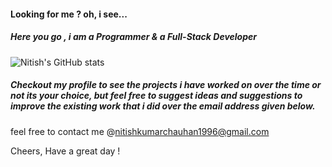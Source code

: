 #### Looking for me ? oh, i see...
##### Here you go , i am a Programmer & a Full-Stack Developer

![Nitish's GitHub stats](https://github-readme-stats.vercel.app/api?username=NKrChauhan&show_icons=true&theme=dracula&hide_title=true)

##### Checkout my profile to see the projects i have worked on over the time or not its your choice, but feel free to suggest ideas and suggestions to improve the existing work that i did over the email address given below. 


feel free to contact me @nitishkumarchauhan1996@gmail.com 

Cheers, Have a great day !
